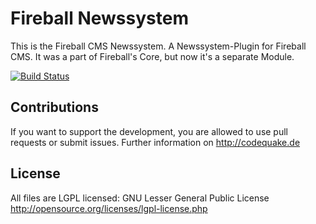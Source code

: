 Fireball Newssystem 
========================

This is the Fireball CMS Newssystem. A Newssystem-Plugin for Fireball CMS.
It was a part of Fireball's Core, but now it's a separate Module.

[![Build Status](https://travis-ci.org/codeQuake/Fireball_News.svg?branch=wcf2.1)](https://travis-ci.org/codeQuake/Fireball_News)

Contributions
----------------
If you want to support the development, you are allowed to use pull requests or submit issues. Further information on http://codequake.de


License
----------------
All files are LGPL licensed: GNU Lesser General Public License http://opensource.org/licenses/lgpl-license.php
